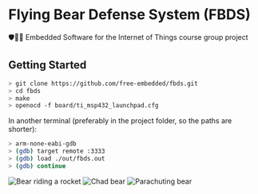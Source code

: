 # Flying Bear Defense System (FBDS)

🛡️📡🚀 Embedded Software for the Internet of Things course group project

## Getting Started

```sh
> git clone https://github.com/free-embedded/fbds.git
> cd fbds
> make
> openocd -f board/ti_msp432_launchpad.cfg
```

In another terminal (preferably in the project folder, so the paths are shorter):

```sh
> arm-none-eabi-gdb
> (gdb) target remote :3333
> (gdb) load ./out/fbds.out
> (gdb) continue
```

![Bear riding a rocket](https://github.com/davidepaci/fbds/assets/23656588/97df4885-5722-4dcb-8542-59ddd7192674)
![Chad bear](https://github.com/davidepaci/fbds/assets/23656588/11ce18b9-2380-4eb8-9651-2d43b3532342)
![Parachuting bear](https://github.com/davidepaci/fbds/assets/23656588/fb91147f-69b8-4179-96c8-fbb16c35a385)
